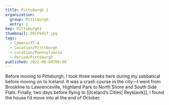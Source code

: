 ```yaml
---
title: Pittsburgh 1
organization: 
  group: Pittsburgh
  entry: 1
key: Pittsburgh1
thumbnail: DSCF6417.jpg
tags:
  - Camera/XT-4
  - Location/Pittsburgh
  - Location/Pennsylvania
  - Period/Pittsburgh
published: 2022-08-04T00:00
---
```

Before moving to Pittsburgh, I took three weeks here during my sabbatical before moving on to Iceland. It was a crash course in the city—I went from Brookline to Lawrenceville, Highland Park to North Shore and South Side Flats. Finally, two days before flying to [[Iceland’s Cities| Reykjavik]], I found the house I’d move into at the end of October.
